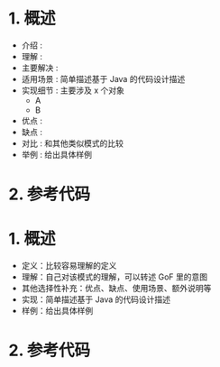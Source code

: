 

# 1. 概述

- 介绍 : 
- 理解 :
- 主要解决 : 
- 适用场景 : 简单描述基于 Java 的代码设计描述
- 实现细节 : 主要涉及 x 个对象
    - A
    - B
- 优点 : 
- 缺点 : 
- 对比 : 和其他类似模式的比较
- 举例 : 给出具体样例

# 2. 参考代码


# 1. 概述

- 定义：比较容易理解的定义
- 理解：自己对该模式的理解，可以转述 GoF 里的意图
- 其他选择性补充：优点、缺点、使用场景、额外说明等
- 实现：简单描述基于 Java 的代码设计描述
- 样例：给出具体样例


# 2. 参考代码

